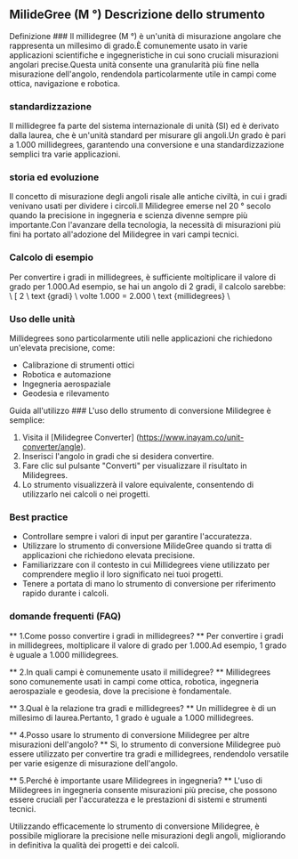 ## MilideGree (M °) Descrizione dello strumento

Definizione ###
Il millidegree (M °) è un'unità di misurazione angolare che rappresenta un millesimo di grado.È comunemente usato in varie applicazioni scientifiche e ingegneristiche in cui sono cruciali misurazioni angolari precise.Questa unità consente una granularità più fine nella misurazione dell'angolo, rendendola particolarmente utile in campi come ottica, navigazione e robotica.

### standardizzazione
Il millidegree fa parte del sistema internazionale di unità (SI) ed è derivato dalla laurea, che è un'unità standard per misurare gli angoli.Un grado è pari a 1.000 millidegrees, garantendo una conversione e una standardizzazione semplici tra varie applicazioni.

### storia ed evoluzione
Il concetto di misurazione degli angoli risale alle antiche civiltà, in cui i gradi venivano usati per dividere i circoli.Il Milidegree emerse nel 20 ° secolo quando la precisione in ingegneria e scienza divenne sempre più importante.Con l'avanzare della tecnologia, la necessità di misurazioni più fini ha portato all'adozione del Milidegree in vari campi tecnici.

### Calcolo di esempio
Per convertire i gradi in millidegrees, è sufficiente moltiplicare il valore di grado per 1.000.Ad esempio, se hai un angolo di 2 gradi, il calcolo sarebbe:
\ [
2 \ text {gradi} \ volte 1.000 = 2.000 \ text {millidegrees}
\

### Uso delle unità
Millidegrees sono particolarmente utili nelle applicazioni che richiedono un'elevata precisione, come:
- Calibrazione di strumenti ottici
- Robotica e automazione
- Ingegneria aerospaziale
- Geodesia e rilevamento

Guida all'utilizzo ###
L'uso dello strumento di conversione Milidegree è semplice:
1. Visita il [Milidegree Converter] (https://www.inayam.co/unit-converter/angle).
2. Inserisci l'angolo in gradi che si desidera convertire.
3. Fare clic sul pulsante "Converti" per visualizzare il risultato in Milidegrees.
4. Lo strumento visualizzerà il valore equivalente, consentendo di utilizzarlo nei calcoli o nei progetti.

### Best practice
- Controllare sempre i valori di input per garantire l'accuratezza.
- Utilizzare lo strumento di conversione MilideGree quando si tratta di applicazioni che richiedono elevata precisione.
- Familiarizzare con il contesto in cui Millidegrees viene utilizzato per comprendere meglio il loro significato nei tuoi progetti.
- Tenere a portata di mano lo strumento di conversione per riferimento rapido durante i calcoli.

### domande frequenti (FAQ)

** 1.Come posso convertire i gradi in millidegrees? **
Per convertire i gradi in millidegrees, moltiplicare il valore di grado per 1.000.Ad esempio, 1 grado è uguale a 1.000 millidegrees.

** 2.In quali campi è comunemente usato il millidegree? **
Millidegrees sono comunemente usati in campi come ottica, robotica, ingegneria aerospaziale e geodesia, dove la precisione è fondamentale.

** 3.Qual è la relazione tra gradi e millidegrees? **
Un millidegree è di un millesimo di laurea.Pertanto, 1 grado è uguale a 1.000 millidegrees.

** 4.Posso usare lo strumento di conversione Milidegree per altre misurazioni dell'angolo? **
Sì, lo strumento di conversione Milidegree può essere utilizzato per convertire tra gradi e millidegrees, rendendolo versatile per varie esigenze di misurazione dell'angolo.

** 5.Perché è importante usare Milidegrees in ingegneria? **
L'uso di Milidegrees in ingegneria consente misurazioni più precise, che possono essere cruciali per l'accuratezza e le prestazioni di sistemi e strumenti tecnici.

Utilizzando efficacemente lo strumento di conversione Milidegree, è possibile migliorare la precisione nelle misurazioni degli angoli, migliorando in definitiva la qualità dei progetti e dei calcoli.